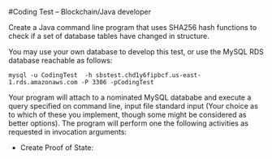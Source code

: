 #Coding Test – Blockchain/Java developer

Create a Java command line program that uses SHA256 hash functions to check if a set of database tables have changed in structure.

You may use your own database to develop this test, or use the MySQL RDS database reachable as follows:

```
mysql -u CodingTest  -h sbstest.chd1y6fipbcf.us-east-1.rds.amazonaws.com -P 3306 -pCodingTest
```

Your program will attach to a nominated MySQL datababe and execute a query specified on command line, input file standard input (Your choice as to which of these you implement, though some might be considered as better options).  The program will perform one the following activities as requested in invocation arguments:

* Create Proof of State:  
